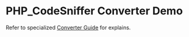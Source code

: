 <!-- markdownlint-disable MD013 -->
# PHP_CodeSniffer Converter Demo

Refer to specialized [Converter Guide](../../docs/converter/phpcs.md) for explains.
